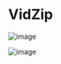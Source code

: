 # VidZip
 
![image](https://github.com/user-attachments/assets/73f31943-f609-4023-984e-159138806928)

![image](https://github.com/user-attachments/assets/1bd37402-5443-45a7-a9a6-0a5abe2a26cb)
